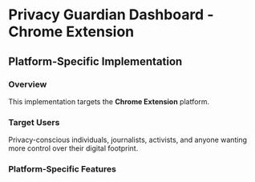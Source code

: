 # Privacy Guardian Dashboard - Chrome Extension

## Platform-Specific Implementation

### Overview
This implementation targets the **Chrome Extension** platform.

### Target Users
Privacy-conscious individuals, journalists, activists, and anyone wanting more control over their digital footprint.

### Platform-Specific Features
